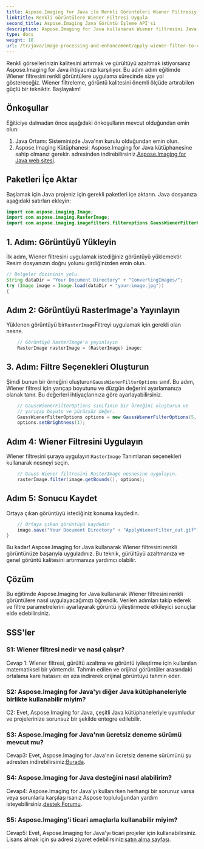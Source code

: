 ```yaml
---
title: Aspose.Imaging for Java ile Renkli Görüntüleri Wiener Filtresiyle Geliştirin
linktitle: Renkli Görüntülere Wiener Filtresi Uygula
second_title: Aspose.Imaging Java Görüntü İşleme API'si
description: Aspose.Imaging for Java kullanarak Wiener filtresini Java'daki renkli görüntülere nasıl uygulayacağınızı öğrenin. Görüntü kalitesini artırın ve gürültüyü zahmetsizce azaltın.
type: docs
weight: 18
url: /tr/java/image-processing-and-enhancement/apply-wiener-filter-to-colored-images/
---
```

Renkli görsellerinizin kalitesini artırmak ve gürültüyü azaltmak istiyorsanız Aspose.Imaging for Java ihtiyacınızı karşılıyor. Bu adım adım eğitimde Wiener filtresini renkli görüntülere uygulama sürecinde size yol göstereceğiz. Wiener filtreleme, görüntü kalitesini önemli ölçüde artırabilen güçlü bir tekniktir. Başlayalım!

## Önkoşullar

Eğiticiye dalmadan önce aşağıdaki önkoşulların mevcut olduğundan emin olun:

1. Java Ortamı: Sisteminizde Java'nın kurulu olduğundan emin olun.
2.  Aspose.Imaging Kütüphanesi: Aspose.Imaging for Java kütüphanesine sahip olmanız gerekir. adresinden indirebilirsiniz.[Aspose.Imaging for Java web sitesi](https://releases.aspose.com/imaging/java/).

## Paketleri İçe Aktar

Başlamak için Java projeniz için gerekli paketleri içe aktarın. Java dosyanıza aşağıdaki satırları ekleyin:

```java
import com.aspose.imaging.Image;
import com.aspose.imaging.RasterImage;
import com.aspose.imaging.imagefilters.filteroptions.GaussWienerFilterOptions;
```

## 1. Adım: Görüntüyü Yükleyin

İlk adım, Wiener filtresini uygulamak istediğiniz görüntüyü yüklemektir. Resim dosyanızın doğru yolunu girdiğinizden emin olun.

```java
// Belgeler dizininin yolu.
String dataDir = "Your Document Directory" + "ConvertingImages/";
try (Image image = Image.load(dataDir + "your-image.jpg"))
{
```

## Adım 2: Görüntüyü RasterImage'a Yayınlayın

 Yüklenen görüntüyü bir`RasterImage`Filtreyi uygulamak için gerekli olan nesne.

```java
    // Görüntüyü RasterImage'a yayınlayın
    RasterImage rasterImage = (RasterImage) image;
```

## 3. Adım: Filtre Seçenekleri Oluşturun

 Şimdi bunun bir örneğini oluşturun`GaussWienerFilterOptions` sınıf. Bu adım, Wiener filtresi için yarıçap boyutunu ve düzgün değerini ayarlamanıza olanak tanır. Bu değerleri ihtiyaçlarınıza göre ayarlayabilirsiniz.

```java
    // GaussWienerFilterOptions sınıfının bir örneğini oluşturun ve
    // yarıçap boyutu ve pürüzsüz değer.
    GaussWienerFilterOptions options = new GaussWienerFilterOptions(5, 1.5);
    options.setBrightness(1);
```

## Adım 4: Wiener Filtresini Uygulayın

 Wiener filtresini şuraya uygulayın:`RasterImage` Tanımlanan seçenekleri kullanarak nesneyi seçin.

```java
    // Gauss Wiener filtresini RasterImage nesnesine uygulayın.
    rasterImage.filter(image.getBounds(), options);
```

## Adım 5: Sonucu Kaydet

Ortaya çıkan görüntüyü istediğiniz konuma kaydedin.

```java
    // Ortaya çıkan görüntüyü kaydedin
    image.save("Your Document Directory" + "ApplyWienerFilter_out.gif");
}
```

Bu kadar! Aspose.Imaging for Java kullanarak Wiener filtresini renkli görüntünüze başarıyla uyguladınız. Bu teknik, gürültüyü azaltmanıza ve genel görüntü kalitesini artırmanıza yardımcı olabilir.

## Çözüm

Bu eğitimde Aspose.Imaging for Java kullanarak Wiener filtresini renkli görüntülere nasıl uygulayacağımızı öğrendik. Verilen adımları takip ederek ve filtre parametrelerini ayarlayarak görüntü iyileştirmede etkileyici sonuçlar elde edebilirsiniz.

## SSS'ler

### S1: Wiener filtresi nedir ve nasıl çalışır?

Cevap 1: Wiener filtresi, gürültü azaltma ve görüntü iyileştirme için kullanılan matematiksel bir yöntemdir. Tahmin edilen ve orijinal görüntüler arasındaki ortalama kare hatasını en aza indirerek orijinal görüntüyü tahmin eder.

### S2: Aspose.Imaging for Java'yı diğer Java kütüphaneleriyle birlikte kullanabilir miyim?

C2: Evet, Aspose.Imaging for Java, çeşitli Java kütüphaneleriyle uyumludur ve projelerinize sorunsuz bir şekilde entegre edilebilir.

### S3: Aspose.Imaging for Java'nın ücretsiz deneme sürümü mevcut mu?

 Cevap3: Evet, Aspose.Imaging for Java'nın ücretsiz deneme sürümünü şu adresten indirebilirsiniz:[Burada](https://releases.aspose.com/).

### S4: Aspose.Imaging for Java desteğini nasıl alabilirim?

 Cevap4: Aspose.Imaging for Java'yı kullanırken herhangi bir sorunuz varsa veya sorunlarla karşılaşırsanız Aspose topluluğundan yardım isteyebilirsiniz.[destek Forumu](https://forum.aspose.com/).

### S5: Aspose.Imaging'i ticari amaçlarla kullanabilir miyim?

Cevap5: Evet, Aspose.Imaging for Java'yı ticari projeler için kullanabilirsiniz. Lisans almak için şu adresi ziyaret edebilirsiniz:[satın alma sayfası](https://purchase.aspose.com/buy).